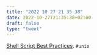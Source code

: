 ```yaml
---
title: "2022 10 27 21 35 38"
date: 2022-10-27T21:35:38+02:00
draft: false
type: "tweet"
---
```

[Shell Script Best Practices](https://sharats.me/posts/shell-script-best-practices/). `#unix`

